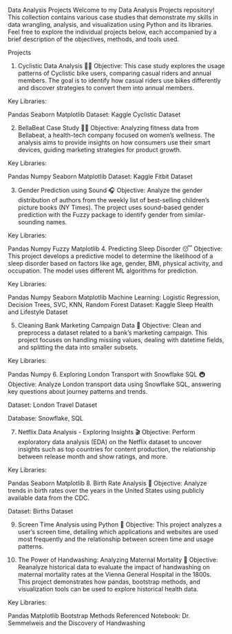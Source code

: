 Data Analysis Projects
Welcome to my Data Analysis Projects repository! This collection contains various case studies that demonstrate my skills in data wrangling, analysis, and visualization using Python and its libraries. Feel free to explore the individual projects below, each accompanied by a brief description of the objectives, methods, and tools used.

Projects
1. Cyclistic Data Analysis 🚴‍♀️
Objective:
This case study explores the usage patterns of Cyclistic bike users, comparing casual riders and annual members. The goal is to identify how casual riders use bikes differently and discover strategies to convert them into annual members.

Key Libraries:

Pandas
Seaborn
Matplotlib
Dataset:
Kaggle Cyclistic Dataset

2. BellaBeat Case Study 🏃‍♀️
Objective:
Analyzing fitness data from Bellabeat, a health-tech company focused on women’s wellness. The analysis aims to provide insights on how consumers use their smart devices, guiding marketing strategies for product growth.

Key Libraries:

Pandas
Numpy
Seaborn
Matplotlib
Dataset:
Kaggle Fitbit Dataset

3. Gender Prediction using Sound 🎧
Objective:
Analyze the gender distribution of authors from the weekly list of best-selling children’s picture books (NY Times). The project uses sound-based gender prediction with the Fuzzy package to identify gender from similar-sounding names.

Key Libraries:

Pandas
Numpy
Fuzzy
Matplotlib
4. Predicting Sleep Disorder 😴
Objective:
This project develops a predictive model to determine the likelihood of a sleep disorder based on factors like age, gender, BMI, physical activity, and occupation. The model uses different ML algorithms for prediction.

Key Libraries:

Pandas
Numpy
Seaborn
Matplotlib
Machine Learning: Logistic Regression, Decision Trees, SVC, KNN, Random Forest
Dataset:
Kaggle Sleep Health and Lifestyle Dataset

5. Cleaning Bank Marketing Campaign Data 💼
Objective:
Clean and preprocess a dataset related to a bank’s marketing campaign. This project focuses on handling missing values, dealing with datetime fields, and splitting the data into smaller subsets.

Key Libraries:

Pandas
Numpy
6. Exploring London Transport with Snowflake SQL 🚇
Objective:
Analyze London transport data using Snowflake SQL, answering key questions about journey patterns and trends.

Dataset:
London Travel Dataset

Database: Snowflake, SQL

7. Netflix Data Analysis - Exploring Insights 🎬
Objective:
Perform exploratory data analysis (EDA) on the Netflix dataset to uncover insights such as top countries for content production, the relationship between release month and show ratings, and more.

Key Libraries:

Pandas
Seaborn
Matplotlib
8. Birth Rate Analysis 👶
Objective:
Analyze trends in birth rates over the years in the United States using publicly available data from the CDC.

Dataset:
Births Dataset

9. Screen Time Analysis using Python 📱
Objective:
This project analyzes a user’s screen time, detailing which applications and websites are used most frequently and the relationship between screen time and usage patterns.

10. The Power of Handwashing: Analyzing Maternal Mortality 🧼
Objective:
Reanalyze historical data to evaluate the impact of handwashing on maternal mortality rates at the Vienna General Hospital in the 1800s. This project demonstrates how pandas, bootstrap methods, and visualization tools can be used to explore historical health data.

Key Libraries:

Pandas
Matplotlib
Bootstrap Methods
Referenced Notebook:
Dr. Semmelweis and the Discovery of Handwashing

